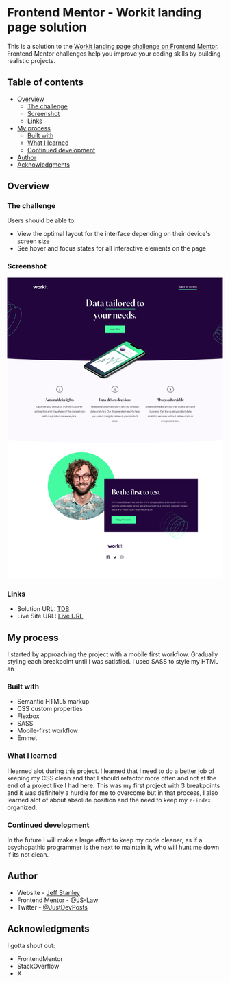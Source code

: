 # Frontend Mentor - Workit landing page solution

This is a solution to the [Workit landing page challenge on Frontend Mentor](https://www.frontendmentor.io/challenges/workit-landing-page-2fYnyle5lu). Frontend Mentor challenges help you improve your coding skills by building realistic projects. 

## Table of contents

- [Overview](#overview)
  - [The challenge](#the-challenge)
  - [Screenshot](#screenshot)
  - [Links](#links)
- [My process](#my-process)
  - [Built with](#built-with)
  - [What I learned](#what-i-learned)
  - [Continued development](#continued-development)
- [Author](#author)
- [Acknowledgments](#acknowledgments)

## Overview

### The challenge

Users should be able to:

- View the optimal layout for the interface depending on their device's screen size
- See hover and focus states for all interactive elements on the page

### Screenshot

![](./starter-code/assets/images/desktopsit.png)

### Links

- Solution URL: [TDB](https://your-solution-url.com)
- Live Site URL: [Live URL](https://js-law.github.io/Workit-Landing-Page/)

## My process

I started by approaching the project with a mobile first workflow. Gradually styling each breakpoint until I was satisfied.
I used SASS to style my HTML an


### Built with

- Semantic HTML5 markup
- CSS custom properties
- Flexbox
- SASS
- Mobile-first workflow
- Emmet

### What I learned

I learned alot during this project. I learned that I need to do a better job of keeping my CSS clean and that I should refactor more often and not at the end of a project like I had here. This was my first project with 3 breakpoints and it was definitely a hurdle for me to overcome but in that process, I also learned alot of about absolute position and the need to keep my `z-index` organized. 


### Continued development

In the future I will make a large effort to keep my code cleaner, as if a psychopathic programmer is the next to maintain it, who will hunt me down if its not clean.

## Author

- Website - [Jeff Stanley](https://js-law.github.io/portfolio/)
- Frontend Mentor - [@JS-Law](https://www.frontendmentor.io/profile/JS-Law)
- Twitter - [@JustDevPosts](https://www.twitter.com/JustDevPosts)

## Acknowledgments

I gotta shout out:
- FrontendMentor
- StackOverflow
- X

